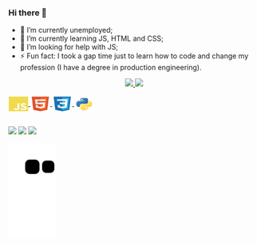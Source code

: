 ### Hi there 👋

- 🔭 I’m currently unemployed;
- 🌱 I’m currently learning JS, HTML and CSS;
- 🤔 I’m looking for help with JS;
- ⚡ Fun fact: I took a gap time just to learn how to code and change my profession (I have a degree in production engineering).

<div align="center">
  <a href="https://github.com/lucasbailo">
  <img height="180em" src="https://github-readme-stats.vercel.app/api?username=lucasbailo&show_icons=true&theme=nightowl&include_all_commits=true&count_private=true"/>
  <img height="180em" src="https://github-readme-stats.vercel.app/api/top-langs/?username=lucasbailo&layout=compact&langs_count=7&theme=nightowl"/>
</div>
<div style="display: inline_block"><br>
  <img align="center" alt="Lcs-Js" height="30" width="40" src="https://raw.githubusercontent.com/devicons/devicon/master/icons/javascript/javascript-plain.svg">
  <img align="center" alt="Lcs-HTML" height="30" width="40" src="https://raw.githubusercontent.com/devicons/devicon/master/icons/html5/html5-original.svg">
  <img align="center" alt="Lcs-CSS" height="30" width="40" src="https://raw.githubusercontent.com/devicons/devicon/master/icons/css3/css3-original.svg">
  <img align="center" alt="Lcs-Python" height="30" width="40" src="https://raw.githubusercontent.com/devicons/devicon/master/icons/python/python-original.svg">
  <!--
  <img align="center" alt="Lcs-Ts" height="30" width="40" src="https://raw.githubusercontent.com/devicons/devicon/master/icons/typescript/typescript-plain.svg">  
  <img align="center" alt="Lcs-Csharp" height="30" width="40" src="https://raw.githubusercontent.com/devicons/devicon/master/icons/csharp/csharp-original.svg">
  <img align="center" alt="Lcs-React" height="30" width="40" src="https://raw.githubusercontent.com/devicons/devicon/master/icons/react/react-original.svg">
  -->
  
  ##
 
<div> 
  <!--
  <a href="https://www.youtube.com/channel/UC_-uuuZbY0AAt9CViNzvc-Q" target="_blank"><img src="https://img.shields.io/badge/YouTube-FF0000?style=for-the-badge&logo=youtube&logoColor=white" target="_blank"></a>
  -->
  <a href="https://instagram.com/lucassbailo" target="_blank"><img src="https://img.shields.io/badge/-Instagram-%23E4405F?style=for-the-badge&logo=instagram&logoColor=white" target="_blank"></a>
  <a href = "mailto:lucasebailo@gmail.com"><img src="https://img.shields.io/badge/-Gmail-%23333?style=for-the-badge&logo=gmail&logoColor=white" target="_blank"></a>
  <a href="https://www.linkedin.com/in/lcsbailo" target="_blank"><img src="https://img.shields.io/badge/-LinkedIn-%230077B5?style=for-the-badge&logo=linkedin&logoColor=white" target="_blank"></a>
  <!--
  <a background:"#FFFFFF" href="https://www.frontendmentor.io/profile/lucasbailo" target="_blank"><img src="https://www.frontendmentor.io/static/images/logo-desktop.svg" target="_blank"></a>
  -->
  
 
  ![Snake animation](https://github.com/lucasbailo/lucasbailo/blob/output/github-contribution-grid-snake.svg)
 
</div>

